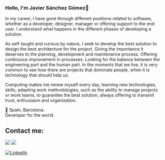 ### Hello, I'm Javier Sánchez Gómez👋

In my career, I have gone through different positions related to software, whether as a developer, designer, manager or offering support to the end user. I understand what happens in the different phases of developing a solution.

As self-taught and curious by nature, I seek to develop the best solution to design the best architecture for the project. Giving the importance it deserves to the planning, development and maintenance process. Offering continuous improvement in processes. Looking for the balance between the engineering part and the human part. In the moments that we live, it is very common to see how there are projects that dominate people, when it is technology that should help us.

Computing makes me renew myself every day, learning new technologies, skills, adapting work methodologies, such as the ability to manage projects or work teams, to guarantee the best solution, always offering to transmit trust, enthusiasm and organization.


📍 Spain, Barcelona.  
Developer for the world.
</br>
<!--
## Skills
<img src="https://img.shields.io/badge/-javascript-yellowgreen" /> <img src="https://img.shields.io/badge/-Node.js-blue" /> <img src="https://img.shields.io/badge/-MongoDB-green" /> <img src="https://img.shields.io/badge/-MySQL-9cf" /> <img src="https://img.shields.io/badge/-PostgreSQL-lightgrey" />
-->

## Contact me:
<img src="https://img.shields.io/badge/NimrockDev-nimrockdev@gmail.com-informational" />
<img src="https://img.shields.io/badge/Javier-jasago2010@gmail.com-informational" />


<a target="_blank" href="https://www.linkedin.com/in/javier-s%C3%A1nchez-g%C3%B3mez-84418ba1/"><img src="https://img.shields.io/badge/LinkedIn-%230077B5.svg?&style=for-the-badge&logo=linkedin&logoColor=white" alt="LinkedIn"></a>

<!--
**Nimrockdev/Nimrockdev** is a ✨ _special_ ✨ repository because its `README.md` (this file) appears on your GitHub profile.

Here are some ideas to get you started:

- 🔭 I’m currently working on ...
- 🌱 I’m currently learning ...
- 👯 I’m looking to collaborate on ...
- 🤔 I’m looking for help with ...
- 💬 Ask me about ...
- 📫 How to reach me: ...
- 😄 Pronouns: ...
- ⚡ Fun fact: ...
-->

